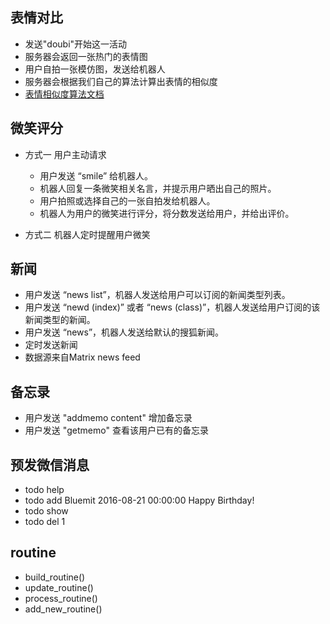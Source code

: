## 表情对比
- 发送"doubi"开始这一活动
- 服务器会返回一张热门的表情图
- 用户自拍一张模仿图，发送给机器人
- 服务器会根据我们自己的算法计算出表情的相似度
- [表情相似度算法文档](http://note.youdao.com/share/?token=3EBCFF2F67274562BA9E086379A43A53&gid=31461422)

## 微笑评分
- 方式一 用户主动请求
    - 用户发送 “smile” 给机器人。
    - 机器人回复一条微笑相关名言，并提示用户晒出自己的照片。
    - 用户拍照或选择自己的一张自拍发给机器人。
    - 机器人为用户的微笑进行评分，将分数发送给用户，并给出评价。

- 方式二 机器人定时提醒用户微笑

## 新闻
- 用户发送 “news list”，机器人发送给用户可以订阅的新闻类型列表。
- 用户发送 “newd (index)” 或者 “news (class)”，机器人发送给用户订阅的该新闻类型的新闻。
- 用户发送 “news”，机器人发送给默认的搜狐新闻。
- 定时发送新闻
- 数据源来自Matrix news feed

## 备忘录
- 用户发送 "addmemo content" 增加备忘录
- 用户发送 "getmemo" 查看该用户已有的备忘录

## 预发微信消息
- todo help
- todo add Bluemit 2016-08-21 00:00:00 Happy Birthday!
- todo show
- todo del 1

## routine
- build_routine()
- update_routine()
- process_routine()
- add_new_routine()
